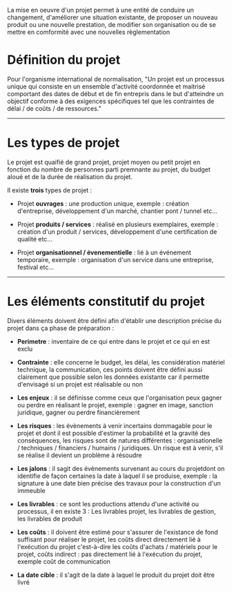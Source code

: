 La mise en oeuvre d'un projet permet à une entité de conduire un changement, d'améliorer une situation existante, de proposer un nouveau produit ou une nouvelle prestation, de modifier son organisation ou de se mettre en comformité avec une nouvelles règlementation

# Définition du projet

Pour l'organisme international de normalisation, "Un projet est un processus unique qui consiste en un ensemble d'activité coordonnée et maitrisé comportant des dates de début et de fin entrepris dans le but d'atteindre un objectif conforme à des exigences spécifiques tel que les contraintes de délai / de coûts / de ressources."

------------------------------------------

# Les types de projet

Le projet est quaifié de grand projet, projet moyen ou petit projet en fonction du nombre de personnes parti premnante au projet, du budget aloué et de la durée de réalisation du projet.

Il existe **trois** types de projet :

* Projet **ouvrages** : une production unique, exemple : création d'entreprise, développement d'un marché, chantier pont / tunnel etc...

* Projet **produits / services** : réalisé en plusieurs exemplaires, exemple : création d'un produit / services, développement d'une certification de qualité etc...

* Projet **organisationnel / évenementielle** : lié à un événement temporaire, exemple : organisation d'un service dans une entreprise, festival etc...

--------------------------------------------

# Les éléments constitutif du projet 

Divers éléments doivent être défini afin d'établir une description précise du projet dans ça phase de préparation :

* **Perimetre** : inventaire de ce qui entre dans le projet et ce qui en est exclu

* **Contrainte** : elle concerne le budget, les délai, les considération matériel technique, la communication, ces points doivent être défini aussi clairement que possible selon les données existante car
	  il permette d'envisagé si un projet est réalisable ou non

* **Les enjeux** : il se définisse comme ceux que l'organisation peux gagner ou perdre en réalisant le projet, exemple : gagner en image, sanction juridique, gagner ou perdre financièrement

* **Les risques** : les évènements à venir incertains dommagable pour le projet et dont il est possible d'estimer la probabilité et la gravité des conséquences, les risques sont de natures différentes : organisationelle / techniques / financiers / humains / juridiques. Un risque est à venir, s'il se réalise il devient un problème à résoudre

* **Les jalons** : il sagit des évènements survenant au cours du projetdont on identifie de façon certaines la date à laquel il se produise, exemple : la signature à une date bien précise des travaux pour la construction d'un immeuble

* **Les livrables** : ce sont les productions attendu d'une activité ou processus, il en existe 3 : Les livrables projet, les livrables de gestion, les livrables de produit

* **Les coûts** : il doivent être estimé pour s'assurer de l'existance de fond suffisant pour réaliser le projet, les coûts direct directement lié à l'exécution du projet c'est-à-dire les coûts d'achats / matériels pour le projet, coûts indirect : pas directement lié à l'exécution du projet, exemple coût de communication

* **La date cible** : il s'agit de la date à laquel le produit du projet doit être livré

